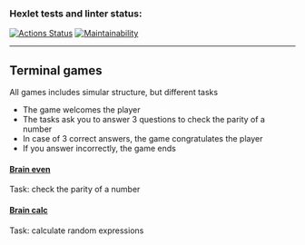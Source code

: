 ### Hexlet tests and linter status:
[![Actions Status](https://github.com/sonkashash/frontend-project-44/actions/workflows/hexlet-check.yml/badge.svg)](https://github.com/sonkashash/frontend-project-44/actions)
[![Maintainability](https://api.codeclimate.com/v1/badges/a9f2f2901ecd8f71abce/maintainability)](https://codeclimate.com/github/sonkashash/frontend-project-44/maintainability)

----------------------------------
## Terminal games

All games includes simular structure, but different tasks
+ The game welcomes the player
+ The tasks ask you to answer 3 questions to check the parity of a number
+ In case of 3 correct answers, the game congratulates the player
+ If you answer incorrectly, the game ends

#### [Brain even](https://asciinema.org/a/n442dYSbfv73ifudZRNW7lxAQ) 

Task: check the parity of a number


#### [Brain calc](https://asciinema.org/a/1DiklSFRnrEPCeIROseMu5xrC)

Task: calculate random expressions



